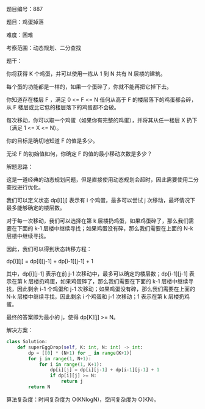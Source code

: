 题目编号：887

题目：鸡蛋掉落

难度：困难

考察范围：动态规划、二分查找

题干：

你将获得 K 个鸡蛋，并可以使用一栋从 1 到 N  共有 N 层楼的建筑。

每个蛋的功能都是一样的，如果一个蛋碎了，你就不能再把它掉下去。

你知道存在楼层 F ，满足 0 <= F <= N 任何从高于 F 的楼层落下的鸡蛋都会碎，从 F 楼层或比它低的楼层落下的鸡蛋都不会破。

每次移动，你可以取一个鸡蛋（如果你有完整的鸡蛋），并将其从任一楼层 X 扔下（满足 1 <= X <= N）。

你的目标是确切地知道 F 的值是多少。

无论 F 的初始值如何，你确定 F 的值的最小移动次数是多少？

解题思路：

这是一道经典的动态规划问题，但是直接使用动态规划会超时，因此需要使用二分查找进行优化。

我们可以定义状态 dp[i][j] 表示有 i 个鸡蛋，最多可以尝试 j 次移动，最坏情况下最多能够确定的楼层数。

对于每一次移动，我们可以选择在第 k 层楼扔鸡蛋，如果鸡蛋碎了，那么我们需要在下面的 k-1 层楼中继续寻找；如果鸡蛋没有碎，那么我们需要在上面的 N-k 层楼中继续寻找。

因此，我们可以得到状态转移方程：

dp[i][j] = dp[i][j-1] + dp[i-1][j-1] + 1

其中，dp[i][j-1] 表示在前 j-1 次移动中，最多可以确定的楼层数；dp[i-1][j-1] 表示在第 k 层楼扔鸡蛋，如果鸡蛋碎了，那么我们需要在下面的 k-1 层楼中继续寻找，因此剩余 i-1 个鸡蛋和 j-1 次移动；如果鸡蛋没有碎，那么我们需要在上面的 N-k 层楼中继续寻找，因此剩余 i 个鸡蛋和 j-1 次移动；1 表示在第 k 层楼扔鸡蛋。

最终的答案即为最小的 j，使得 dp[K][j] >= N。

解决方案：

```python
class Solution:
    def superEggDrop(self, K: int, N: int) -> int:
        dp = [[0] * (N+1) for _ in range(K+1)]
        for j in range(1, N+1):
            for i in range(1, K+1):
                dp[i][j] = dp[i][j-1] + dp[i-1][j-1] + 1
                if dp[i][j] >= N:
                    return j
        return N
```

算法复杂度：时间复杂度为 O(KNlogN)，空间复杂度为 O(KN)。